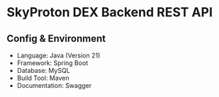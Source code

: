 # SkyProton DEX Backend REST API

## Config & Environment
- Language: Java (Version 21)
- Framework: Spring Boot
- Database: MySQL
- Build Tool: Maven
- Documentation: Swagger
